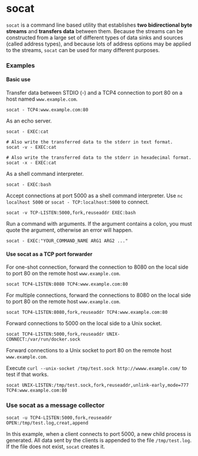 # socat

`socat` is a command line based utility that establishes **two bidirectional byte streams**
and **transfers data** between them. Because the streams can be constructed from a large
set of different types of data sinks and sources (called address types), and because lots
of address options may be applied to the streams, `socat` can be used for many different
purposes.

### Examples

#### Basic use

Transfer data between STDIO (-) and a TCP4 connection to port 80 on a host named
`www.example.com`.

```
socat - TCP4:www.example.com:80
```

As an echo server.

```
socat - EXEC:cat

# Also write the transferred data to the stderr in text format.
socat -v - EXEC:cat

# Also write the transferred data to the stderr in hexadecimal format.
socat -x - EXEC:cat
```

As a shell command interpreter.

```
socat - EXEC:bash

```

Accept connections at port 5000 as a shell command interpreter. Use `nc
localhost 5000` or `socat - TCP:localhost:5000` to connect.

```
socat -v TCP-LISTEN:5000,fork,reuseaddr EXEC:bash
```

Run a command with arguments. If the argument contains a colon, you must quote
the argument, otherwise an error will happen.

```
socat - EXEC:"YOUR_COMMAND_NAME ARG1 ARG2 ..."
```

#### Use socat as a TCP port forwarder

For one-shot connection, forward the connection to 8080 on the local side to
port 80 on the remote host `www.example.com`.

```
socat TCP4-LISTEN:8080 TCP4:www.example.com:80
```

For multiple connections, forward the connections to 8080 on the local side to
port 80 on the remote host `www.example.com`.

```
socat TCP4-LISTEN:8080,fork,reuseaddr TCP4:www.example.com:80
```

Forward connections to 5000 on the local side to a Unix socket.

```
socat TCP4-LISTEN:5000,fork,reuseaddr UNIX-CONNECT:/var/run/docker.sock
```

Forward connections to a Unix socket to port 80 on the remote host
`www.example.com`.

Execute `curl --unix-socket /tmp/test.sock http://wwww.example.com/` to test if
that works.

```
socat UNIX-LISTEN:/tmp/test.sock,fork,reuseaddr,unlink-early,mode=777 TCP4:www.example.com:80
```

### Use socat as a message collector

```
socat -u TCP4-LISTEN:5000,fork,reuseaddr OPEN:/tmp/test.log,creat,append
```

In this example, when a client connects to port 5000, a new child process is
generated. All data sent by the clients is appended to the file `/tmp/test.log`.
If the file does not exist, `socat` creates it.
